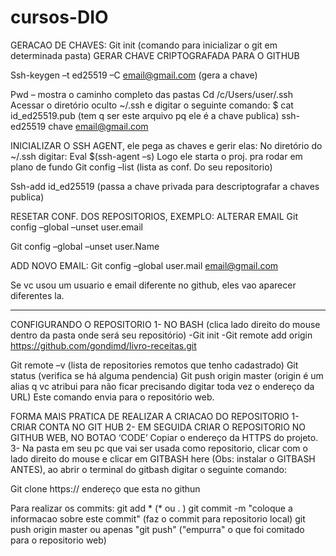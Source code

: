 # cursos-DIO


GERACAO DE CHAVES:
Git init (comando para inicializar o git em determinada pasta)
	GERAR CHAVE CRIPTOGRAFADA PARA O GITHUB

Ssh-keygen –t ed25519 –C email@gmail.com   (gera a chave)

Pwd – mostra o caminho completo das pastas
Cd /c/Users/user/.ssh
Acessar o diretório oculto ~/.ssh  e digitar o seguinte comando:
$ cat id_ed25519.pub  (tem q ser este arquivo pq ele é a chave publica)
ssh-ed25519 chave email@gmail.com

INICIALIZAR O SSH AGENT, ele pega as chaves e gerir elas:
No diretório do ~/.ssh   digitar:
Eval $(ssh-agent –s)
Logo ele starta o proj. pra rodar em plano de fundo
Git config –list  (lista as conf. Do seu repositorio)

Ssh-add id_ed25519   (passa a chave privada para descriptografar a chaves publica)




RESETAR CONF. DOS REPOSITORIOS, EXEMPLO: ALTERAR EMAIL
Git config –global –unset user.email

Git config –global –unset user.Name

ADD NOVO EMAIL:
Git config –global user.mail email@gmail.com


Se vc usou um usuario e email diferente no github, eles vao aparecer diferentes la.

__________________________________________________________________________________________


CONFIGURANDO O REPOSITORIO
1-	NO BASH  (clica lado direito do mouse dentro da pasta onde será seu repositório)
    -Git init 
    -Git remote add origin https://github.com/gondimd/livro-receitas.git

Git remote –v (lista de repositories remotos que tenho cadastrado) 
	Git status (verifica se há alguma pendencia)
	Git push  origin master     (origin é um alias q vc atribui para não ficar precisando digitar toda vez o endereço da URL) Este comando envia para o repositório web.


FORMA MAIS PRATICA DE REALIZAR A CRIACAO DO REPOSITORIO
1-	CRIAR CONTA NO GIT HUB
2-	EM SEGUIDA CRIAR O REPOSITORIO NO GITHUB WEB, NO BOTAO ‘CODE’ Copiar o endereço da HTTPS do projeto.
3-	Na pasta em seu pc que vai ser usada como repositorio, clicar com o lado direito do mouse e clicar em GITBASH here (Obs: instalar o GITBASH ANTES), ao abrir o terminal do gitbash digitar o seguinte comando:

Git clone https:// endereço que esta no githun

Para realizar os commits:
git add *  (* ou . )
git commit -m "coloque a informacao sobre este commit"   (faz o commit para repositorio local)
git push origin master ou apenas "git push" ("empurra" o que foi comitado para o repositorio web)